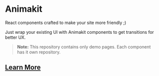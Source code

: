 # Animakit
React components crafted to make your site more friendly ;)

Just wrap your existing UI with Animakit components to get transitions for better UX.

> **Note:** This repository contains only demo pages. Each component has it own repository.

## [Learn More](https://animakit.github.io)
